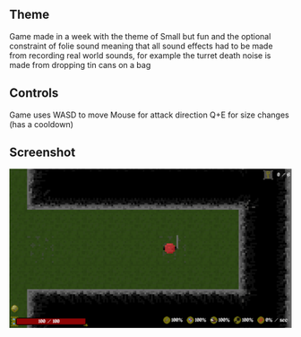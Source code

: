 ## Theme
Game made in a week with the theme of Small but fun and the optional constraint of folie sound
meaning that all sound effects had to be made from recording real world sounds, for example the
turret death noise is made from dropping tin cans on a bag

## Controls
Game uses WASD to move
Mouse for attack direction 
Q+E for size changes (has a cooldown)

## Screenshot
![Demo](./Share/Demo.png)
